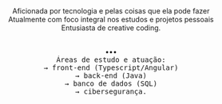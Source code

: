 
<div align="center">
  
##

  <p align="center">
    Aficionada por tecnologia e pelas coisas que ela pode fazer<br>
    Atualmente com foco integral nos estudos e projetos pessoais<br>
    Entusiasta de creative coding. 
  </p>
  <br> 
  •••
  <br>
  <div>
    <kbd>Áreas de estudo e atuação: <br>
      → front-end (Typescript/Angular) <br>
      → back-end (Java) <br>
      → banco de dados (SQL) <br>
      → cibersegurança.</kbd>
  </div>
  
##

</div>
